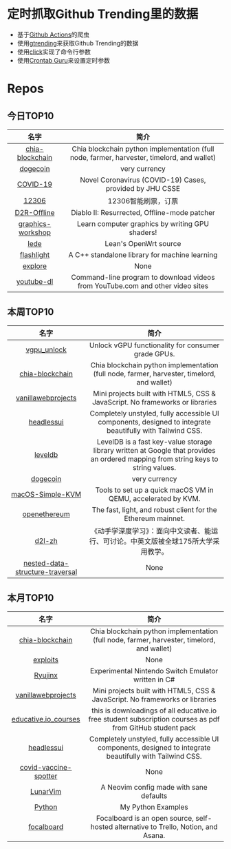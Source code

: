 # 定时抓取Github Trending里的数据
* 基于[Github Actions](https://docs.github.com/en/actions)的爬虫
* 使用[gtrending](https://github.com/hedythedev/gtrending)来获取Github Trending的数据
* 使用[click](https://github.com/pallets/click)实现了命令行参数
* 使用[Crontab Guru](https://crontab.guru/)来设置定时参数

# Repos
## 今日TOP10 
<!-- START OF DAILY_TOP10_REPOS -->
| 名字 | 简介 |
| :----: | :----: |
| [chia-blockchain](https://github.com/Chia-Network/chia-blockchain) | Chia blockchain python implementation (full node, farmer, harvester, timelord, and wallet) |
| [dogecoin](https://github.com/dogecoin/dogecoin) | very currency |
| [COVID-19](https://github.com/CSSEGISandData/COVID-19) | Novel Coronavirus (COVID-19) Cases, provided by JHU CSSE |
| [12306](https://github.com/testerSunshine/12306) | 12306智能刷票，订票 |
| [D2R-Offline](https://github.com/ferib/D2R-Offline) | Diablo II: Resurrected, Offline-mode patcher |
| [graphics-workshop](https://github.com/ekzhang/graphics-workshop) | Learn computer graphics by writing GPU shaders! |
| [lede](https://github.com/coolsnowwolf/lede) | Lean's OpenWrt source |
| [flashlight](https://github.com/flashlight/flashlight) | A C++ standalone library for machine learning |
| [explore](https://github.com/developedbyed/explore) | None |
| [youtube-dl](https://github.com/ytdl-org/youtube-dl) | Command-line program to download videos from YouTube.com and other video sites |
<!-- END OF DAILY_TOP10_REPOS -->

## 本周TOP10
<!-- START OF WEEKLY_TOP10_REPOS -->
| 名字 | 简介 |
| :----: | :----: |
| [vgpu_unlock](https://github.com/DualCoder/vgpu_unlock) | Unlock vGPU functionality for consumer grade GPUs. |
| [chia-blockchain](https://github.com/Chia-Network/chia-blockchain) | Chia blockchain python implementation (full node, farmer, harvester, timelord, and wallet) |
| [vanillawebprojects](https://github.com/bradtraversy/vanillawebprojects) | Mini projects built with HTML5, CSS & JavaScript. No frameworks or libraries |
| [headlessui](https://github.com/tailwindlabs/headlessui) | Completely unstyled, fully accessible UI components, designed to integrate beautifully with Tailwind CSS. |
| [leveldb](https://github.com/google/leveldb) | LevelDB is a fast key-value storage library written at Google that provides an ordered mapping from string keys to string values. |
| [dogecoin](https://github.com/dogecoin/dogecoin) | very currency |
| [macOS-Simple-KVM](https://github.com/foxlet/macOS-Simple-KVM) | Tools to set up a quick macOS VM in QEMU, accelerated by KVM. |
| [openethereum](https://github.com/openethereum/openethereum) | The fast, light, and robust client for the Ethereum mainnet. |
| [d2l-zh](https://github.com/d2l-ai/d2l-zh) | 《动手学深度学习》：面向中文读者、能运行、可讨论。中英文版被全球175所大学采用教学。 |
| [nested-data-structure-traversal](https://github.com/josevalim/nested-data-structure-traversal) | None |
<!-- END OF WEEKLY_TOP10_REPOS -->

## 本月TOP10
<!-- START OF MONTHLY_TOP10_REPOS -->
| 名字 | 简介 |
| :----: | :----: |
| [chia-blockchain](https://github.com/Chia-Network/chia-blockchain) | Chia blockchain python implementation (full node, farmer, harvester, timelord, and wallet) |
| [exploits](https://github.com/r4j0x00/exploits) | None |
| [Ryujinx](https://github.com/Ryujinx/Ryujinx) | Experimental Nintendo Switch Emulator written in C# |
| [vanillawebprojects](https://github.com/bradtraversy/vanillawebprojects) | Mini projects built with HTML5, CSS & JavaScript. No frameworks or libraries |
| [educative.io_courses](https://github.com/merry75/educative.io_courses) | this is downloadings of all educative.io free student subscription courses as pdf from GitHub student pack |
| [headlessui](https://github.com/tailwindlabs/headlessui) | Completely unstyled, fully accessible UI components, designed to integrate beautifully with Tailwind CSS. |
| [covid-vaccine-spotter](https://github.com/GUI/covid-vaccine-spotter) | None |
| [LunarVim](https://github.com/ChristianChiarulli/LunarVim) | A Neovim config made with sane defaults |
| [Python](https://github.com/geekcomputers/Python) | My Python Examples |
| [focalboard](https://github.com/mattermost/focalboard) | Focalboard is an open source, self-hosted alternative to Trello, Notion, and Asana. |
<!-- END OF MONTHLY_TOP10_REPOS -->
